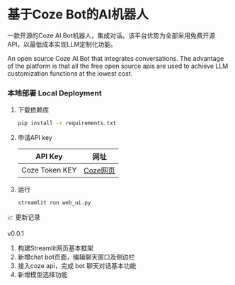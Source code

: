 # 基于Coze Bot的AI机器人
一款开源的Coze AI Bot机器人，集成对话。该平台优势为全部采用免费开源API，以最低成本实现LLM定制化功能。

An open source Coze AI Bot that integrates conversations. The advantage of the platform is that all the free open source apis are used to achieve LLM customization functions at the lowest cost.

### 本地部署 Local Deployment
1. 下载依赖库
    ```bash
    pip install -r requirements.txt
    ```

2. 申请API key
    
    | API Key         | 网址                                            |
    |----------------|-------------------------------------------------|
    | Coze Token KEY   | [Coze网页](https://www.coze.cn/docs/developer_guides/authentication) |

3. 运行
    ```bash
    streamlit run web_ui.py
    ```

<summary>📈 更新记录</summary>

v0.0.1
1. 构建Streamlit网页基本框架
2. 新增chat bot页面，编辑聊天窗口及侧边栏
4. 接入coze api，完成 bot 聊天对话基本功能
5. 新增模型选择功能

</details>